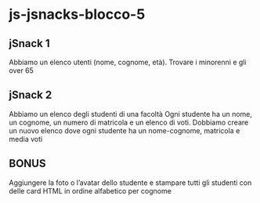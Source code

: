 # js-jsnacks-blocco-5

## jSnack 1 ##

Abbiamo un elenco utenti (nome, cognome, età).
Trovare i minorenni e gli over 65

## jSnack 2 ##
Abbiamo un elenco degli studenti di una facoltà
Ogni studente ha un nome, un cognome, un numero di matricola e un elenco di voti.
Dobbiamo creare un nuovo elenco dove ogni studente ha un nome-cognome, matricola e media voti

## BONUS ##
Aggiungere la foto o l’avatar dello studente e stampare tutti gli studenti con delle card HTML in ordine alfabetico per cognome